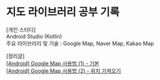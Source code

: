 # 지도 라이브러리 공부 기록
  
[개인 스터디]  
Android Studio (Kotlin)  
주요 라이브러리 및 기술 : Google Map, Naver Map, Kakao Map  


[정리글]  
[[Android] Google Map 사용법 (1) - 기본](https://blog.naver.com/zoooa16/222979142797)  
[[Android] Google Map 사용법 (2) - 위치 가져오기](https://blog.naver.com/zoooa16/222979192089)
